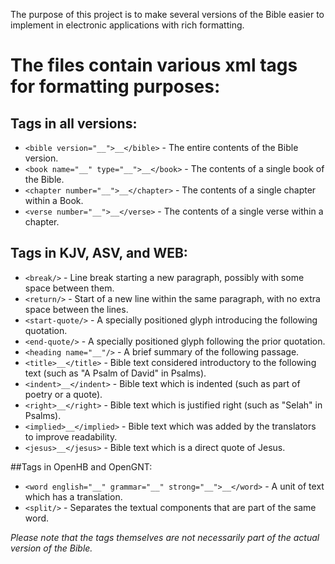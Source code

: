 The purpose of this project is to make several versions of the Bible easier to implement in electronic applications with rich formatting.

# The files contain various xml tags for formatting purposes:

## Tags in all versions:
* `<bible version="__">__</bible>` - The entire contents of the Bible version.
* `<book name="__" type="__">__</book>` - The contents of a single book of the Bible.
* `<chapter number="__">__</chapter>` - The contents of a single chapter within a Book.
* `<verse number="__">__</verse>` - The contents of a single verse within a chapter.

## Tags in KJV, ASV, and WEB:
* `<break/>` - Line break starting a new paragraph, possibly with some space between them.
* `<return/>` - Start of a new line within the same paragraph, with no extra space between the lines.
* `<start-quote/>` - A specially positioned glyph introducing the following quotation.
* `<end-quote/>` - A specially positioned glyph following the prior quotation.
* `<heading name="__"/>` - A brief summary of the following passage.
* `<title>__</title>` - Bible text considered introductory to the following text (such as "A Psalm of David" in Psalms).
* `<indent>__</indent>` - Bible text which is indented (such as part of poetry or a quote).
* `<right>__</right>` - Bible text which is justified right (such as "Selah" in Psalms).
* `<implied>__</implied>` - Bible text which was added by the translators to improve readability.
* `<jesus>__</jesus>` - Bible text which is a direct quote of Jesus.

##Tags in OpenHB and OpenGNT:
* `<word english="__" grammar="__" strong="__">__</word>` - A unit of text which has a translation.
* `<split/>` - Separates the textual components that are part of the same word.

_Please note that the tags themselves are not necessarily part of the actual version of the Bible._
